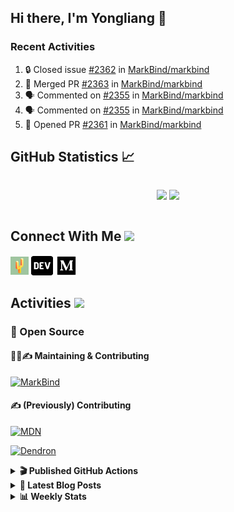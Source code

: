 ## Hi there, I'm Yongliang 👋

### Recent Activities

<!--START_SECTION:activity-->
1. 🔒 Closed issue [#2362](https://github.com/MarkBind/markbind/issues/2362) in [MarkBind/markbind](https://github.com/MarkBind/markbind)
2. 🎉 Merged PR [#2363](https://github.com/MarkBind/markbind/pull/2363) in [MarkBind/markbind](https://github.com/MarkBind/markbind)
3. 🗣 Commented on [#2355](https://github.com/MarkBind/markbind/pull/2355#issuecomment-1694783826) in [MarkBind/markbind](https://github.com/MarkBind/markbind)
4. 🗣 Commented on [#2355](https://github.com/MarkBind/markbind/pull/2355#issuecomment-1694678635) in [MarkBind/markbind](https://github.com/MarkBind/markbind)
5. 💪 Opened PR [#2361](https://github.com/MarkBind/markbind/pull/2361) in [MarkBind/markbind](https://github.com/MarkBind/markbind)
<!--END_SECTION:activity-->

## GitHub Statistics :chart_with_upwards_trend:
<div align="center">
<div style="display: flex; align-items: center; justify-content: center;">

[![](https://github-readme-stats-tlylt.vercel.app/api?username=tlylt&show_icons=true&theme=tokyonight&hide_border=true&locale=en)](https://github.com/tlylt)
[![](https://github-readme-streak-stats.herokuapp.com/?user=tlylt&theme=tokyonight&hide_border=true)](https://github.com/tlylt)
</div>
</div>

## Connect With Me <img src="https://media.giphy.com/media/2wh5K5yE3ulp3xgYcG/giphy-downsized.gif" width="30">

<a href="https://www.yongliangliu.com/" target="_blank"><img align="center" src="static/site-icon.png" alt="yongliangliu.com" height="29" width="29" /></a>
<a href="https://dev.to/tlylt" target="_blank"><img align="center" src="static/dev-badge.svg" alt="dev.to/tlylt" height="35" width="35" /></a>
<a href="https://tlylt.medium.com" target="_blank"><img align="center" src="static/medium.png" alt="tlylt.medium.com" height="35" width="35" /></a>

## Activities <img src="https://media.giphy.com/media/WUlplcMpOCEmTGBtBW/giphy.gif" width="30">

### 🔭 Open Source

#### 👷‍♂️✍️ Maintaining & Contributing
[![MarkBind](https://github-readme-stats-tlylt.vercel.app/api/pin/?username=markbind&repo=markbind)](https://github.com/MarkBind/markbind)

#### ✍️ (Previously) Contributing
[![MDN](https://github-readme-stats-tlylt.vercel.app/api/pin/?username=mdn&repo=content)](https://github.com/mdn/content/issues?q=is%3Aopen+involves%3A%40me+sort%3Aupdated-desc)

[![Dendron](https://github-readme-stats-tlylt.vercel.app/api/pin/?username=dendronhq&repo=dendron)](https://github.com/dendronhq/dendron/issues?q=is%3Aopen+involves%3A%40me+sort%3Aupdated-desc)

<details>
<summary> <b>🎬 Published GitHub Actions </b> </summary>

[![install-graphviz](https://github-readme-stats-tlylt.vercel.app/api/pin/?username=tlylt&repo=install-graphviz)](https://github.com/tlylt/install-graphviz)

[![reposense-action](https://github-readme-stats-tlylt.vercel.app/api/pin/?username=tlylt&repo=reposense-action)](https://github.com/tlylt/reposense-action)

[![markbin-action](https://github-readme-stats-tlylt.vercel.app/api/pin/?username=markbind&repo=markbind-action)](https://github.com/MarkBind/markbind-action)

</details>

<details>
<summary> <b>📕 Latest Blog Posts</b> </summary>

<!-- BLOG-POST-LIST:START -->
- [Deploy a ChatGPT API Server in no time](https://www.yongliangliu.com/blog/chatgpt-nextjs-server/)
- [Creating a regex-based Markdown parser in TypeScript](https://www.yongliangliu.com/blog/rmark/)
- [Create VSCode Snippets for Markdown Blog Workflows](https://www.yongliangliu.com/blog/vscode-snippets/)
- [Brag Doc 2023](https://www.yongliangliu.com/blog/brag-doc-2023/)
- [My Journey into Open Source](https://www.yongliangliu.com/blog/my-journey-into-open-source/)
<!-- BLOG-POST-LIST:END -->

</details>

<details>
<summary> <b>📊 Weekly Stats</b> </summary>

<!--START_SECTION:waka-->
![Code Time](http://img.shields.io/badge/Code%20Time-1%2C116%20hrs%2014%20mins-blue)

**🐱 My GitHub Data** 

> 📦 652.8 kB Used in GitHub's Storage 
 > 
> 🏆 1,444 Contributions in the Year 2023
 > 
> 🚫 Not Opted to Hire
 > 
> 📜 174 Public Repositories 
 > 
> 🔑 40 Private Repositories 
 > 
**I'm an Early 🐤** 

```text
🌞 Morning                3913 commits        ███████░░░░░░░░░░░░░░░░░░   29.35 % 
🌆 Daytime                3580 commits        ███████░░░░░░░░░░░░░░░░░░   26.85 % 
🌃 Evening                4941 commits        █████████░░░░░░░░░░░░░░░░   37.06 % 
🌙 Night                  899 commits         ██░░░░░░░░░░░░░░░░░░░░░░░   06.74 % 
```
📅 **I'm Most Productive on Wednesday** 

```text
Monday                   1738 commits        ███░░░░░░░░░░░░░░░░░░░░░░   13.04 % 
Tuesday                  1943 commits        ████░░░░░░░░░░░░░░░░░░░░░   14.57 % 
Wednesday                2158 commits        ████░░░░░░░░░░░░░░░░░░░░░   16.19 % 
Thursday                 1677 commits        ███░░░░░░░░░░░░░░░░░░░░░░   12.58 % 
Friday                   1718 commits        ███░░░░░░░░░░░░░░░░░░░░░░   12.89 % 
Saturday                 2041 commits        ████░░░░░░░░░░░░░░░░░░░░░   15.31 % 
Sunday                   2058 commits        ████░░░░░░░░░░░░░░░░░░░░░   15.44 % 
```


📊 **This Week I Spent My Time On** 

```text
🕑︎ Time Zone: Asia/Singapore

💬 Programming Languages: 
Markdown                 3 hrs 20 mins       █████████░░░░░░░░░░░░░░░░   37.38 % 
TypeScript               3 hrs 17 mins       █████████░░░░░░░░░░░░░░░░   36.85 % 
Vue.js                   1 hr 11 mins        ███░░░░░░░░░░░░░░░░░░░░░░   13.26 % 
JavaScript               36 mins             ██░░░░░░░░░░░░░░░░░░░░░░░   06.86 % 
JSON                     14 mins             █░░░░░░░░░░░░░░░░░░░░░░░░   02.79 % 
```


 Last Updated on 27/08/2023 00:45:15 UTC
<!--END_SECTION:waka-->

</details>
